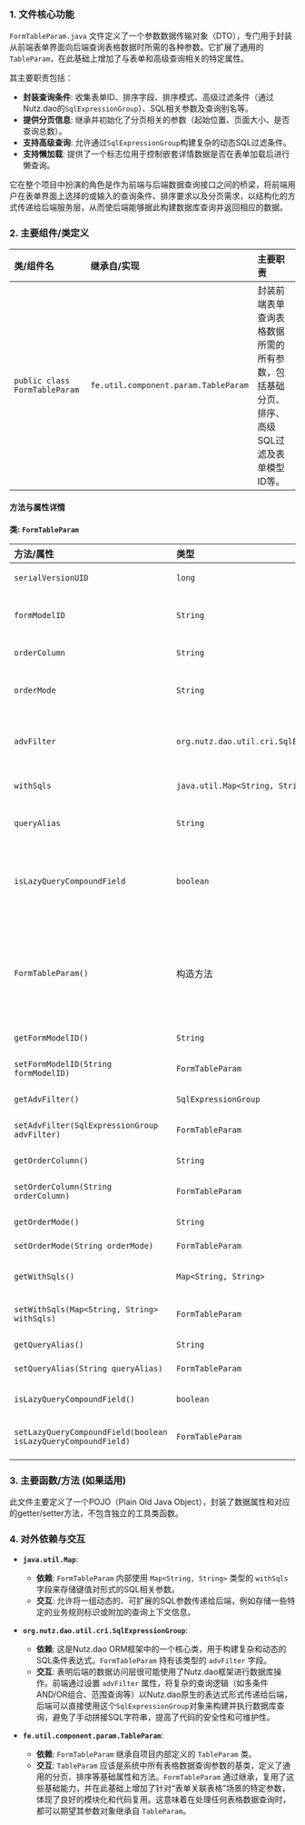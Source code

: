 ### 1. 文件核心功能
`FormTableParam.java` 文件定义了一个参数数据传输对象（DTO），专门用于封装从前端表单界面向后端查询表格数据时所需的各种参数。它扩展了通用的 `TableParam`，在此基础上增加了与表单和高级查询相关的特定属性。

其主要职责包括：
*   **封装查询条件**: 收集表单ID、排序字段、排序模式、高级过滤条件（通过Nutz.dao的`SqlExpressionGroup`）、SQL相关参数及查询别名等。
*   **提供分页信息**: 继承并初始化了分页相关的参数（起始位置、页面大小、是否查询总数）。
*   **支持高级查询**: 允许通过`SqlExpressionGroup`构建复杂的动态SQL过滤条件。
*   **支持懒加载**: 提供了一个标志位用于控制嵌套详情数据是否在表单加载后进行懒查询。

它在整个项目中扮演的角色是作为前端与后端数据查询接口之间的桥梁，将前端用户在表单界面上选择的或输入的查询条件、排序要求以及分页需求，以结构化的方式传递给后端服务层，从而使后端能够据此构建数据库查询并返回相应的数据。

### 2. 主要组件/类定义

| 类/组件名 | 继承自/实现 | 主要职责 |
| :--- | :--- | :--- |
| `public class FormTableParam` | `fe.util.component.param.TableParam` | 封装前端表单查询表格数据所需的所有参数，包括基础分页、排序、高级SQL过滤及表单模型ID等。 |

#### 方法与属性详情

**类: `FormTableParam`**

| 方法/属性 | 类型 | 描述 |
| :--- | :--- | :--- |
| `serialVersionUID` | `long` | Java序列化ID，用于版本控制。 |
| `formModelID` | `String` | 对应前端表单的模型ID，用于标识或区分不同的表单数据源。 |
| `orderColumn` | `String` | 指定数据结果集需要排序的列名。 |
| `orderMode` | `String` | 排序模式，默认为 "asc"（升序），可选 "desc"（降序）。 |
| `advFilter` | `org.nutz.dao.util.cri.SqlExpressionGroup` | 高级过滤条件组，Nutz.dao框架中的SQL表达式对象，用于构建复杂的WHERE子句。 |
| `withSqls` | `java.util.Map<String, String>` | 包含SQL查询相关的额外参数，键值对形式。 |
| `queryAlias` | `String` | 查询别名，可能用于多表联查或子查询的别名。 |
| `isLazyQueryCompoundField` | `boolean` | 标记是否在查看详情时，嵌套的复合字段数据采取懒加载模式（即在表单加载完成后再查询）。 |
| `FormTableParam()` | 构造方法 | 初始化分页相关的默认值：起始位置`setStartPos(0)`，页面大小`setPageSize(20)`，查询总数`setQueryCount(true)`，并设置默认的页面大小选项。 |
| `getFormModelID()` | `String` | 获取表单模型ID。 |
| `setFormModelID(String formModelID)` | `FormTableParam` | 设置表单模型ID，并返回当前对象（链式调用）。 |
| `getAdvFilter()` | `SqlExpressionGroup` | 获取高级过滤条件组。 |
| `setAdvFilter(SqlExpressionGroup advFilter)` | `FormTableParam` | 设置高级过滤条件组，并返回当前对象（链式调用）。 |
| `getOrderColumn()` | `String` | 获取排序的列名。 |
| `setOrderColumn(String orderColumn)` | `FormTableParam` | 设置排序的列名，并返回当前对象（链式调用）。 |
| `getOrderMode()` | `String` | 获取排序模式。 |
| `setOrderMode(String orderMode)` | `FormTableParam` | 设置排序模式，并返回当前对象（链式调用）。 |
| `getWithSqls()` | `Map<String, String>` | 获取SQL查询相关的额外参数。 |
| `setWithSqls(Map<String, String> withSqls)` | `FormTableParam` | 设置SQL查询相关的额外参数，并返回当前对象（链式调用）。 |
| `getQueryAlias()` | `String` | 获取查询别名。 |
| `setQueryAlias(String queryAlias)` | `FormTableParam` | 设置查询别名，并返回当前对象（链式调用）。 |
| `isLazyQueryCompoundField()` | `boolean` | 判断是否开启复合字段的懒加载。 |
| `setLazyQueryCompoundField(boolean isLazyQueryCompoundField)` | `FormTableParam` | 设置复合字段的懒加载标志位，并返回当前对象（链式调用）。 |

### 3. 主要函数/方法 (如果适用)
此文件主要定义了一个POJO（Plain Old Java Object），封装了数据属性和对应的getter/setter方法，不包含独立的工具类函数。

### 4. 对外依赖与交互

*   **`java.util.Map`**:
    *   **依赖**: `FormTableParam` 内部使用 `Map<String, String>` 类型的 `withSqls` 字段来存储键值对形式的SQL相关参数。
    *   **交互**: 允许将一组动态的、可扩展的SQL参数传递给后端，例如存储一些特定的业务规则标识或附加的查询上下文信息。

*   **`org.nutz.dao.util.cri.SqlExpressionGroup`**:
    *   **依赖**: 这是Nutz.dao ORM框架中的一个核心类，用于构建复杂和动态的SQL条件表达式。`FormTableParam` 持有该类型的 `advFilter` 字段。
    *   **交互**: 表明后端的数据访问层很可能使用了Nutz.dao框架进行数据库操作。前端通过设置 `advFilter` 属性，将复杂的查询逻辑（如多条件AND/OR组合、范围查询等）以Nutz.dao原生的表达式形式传递给后端，后端可以直接使用这个`SqlExpressionGroup`对象来构建并执行数据库查询，避免了手动拼接SQL字符串，提高了代码的安全性和可维护性。

*   **`fe.util.component.param.TableParam`**:
    *   **依赖**: `FormTableParam` 继承自项目内部定义的 `TableParam` 类。
    *   **交互**: `TableParam` 应该是系统中所有表格数据查询参数的基类，定义了通用的分页、排序等基础属性和方法。`FormTableParam` 通过继承，复用了这些基础能力，并在此基础上增加了针对“表单关联表格”场景的特定参数，体现了良好的模块化和代码复用。这意味着在处理任何表格数据查询时，都可以期望其参数对象继承自 `TableParam`。

